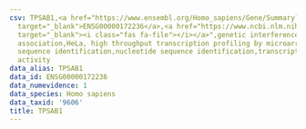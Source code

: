 ```yaml
---
csv: TPSAB1,<a href="https://www.ensembl.org/Homo_sapiens/Gene/Summary?db=core;g=ENSG00000172236"
  target="_blank">ENSG00000172236</a>,<a href="https://www.ncbi.nlm.nih.gov/pubmed/17216044"
  target="_blank"><i class="fas fa-file"></i></a>",genetic interference,functional
  association,HeLa, high throughput transcription profiling by microarray,nucleotide
  sequence identification,nucleotide sequence identification,transcriptional regulation,up-regulates
  activity
data_alias: TPSAB1
data_id: ENSG00000172236
data_numevidence: 1
data_species: Homo sapiens
data_taxid: '9606'
title: TPSAB1
---
```

